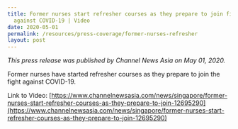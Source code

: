 ```yaml
---
title: Former nurses start refresher courses as they prepare to join fight
  against COVID-19 | Video
date: 2020-05-01
permalink: /resources/press-coverage/former-nurses-refresher
layout: post
---
```

*This press release was published by Channel News Asia on May 01, 2020.*

Former nurses have started refresher courses as they prepare to join the fight against COVID-19.

Link to Video: [https://www.channelnewsasia.com/news/singapore/former-nurses-start-refresher-courses-as-they-prepare-to-join-12695290](https://www.channelnewsasia.com/news/singapore/former-nurses-start-refresher-courses-as-they-prepare-to-join-12695290)